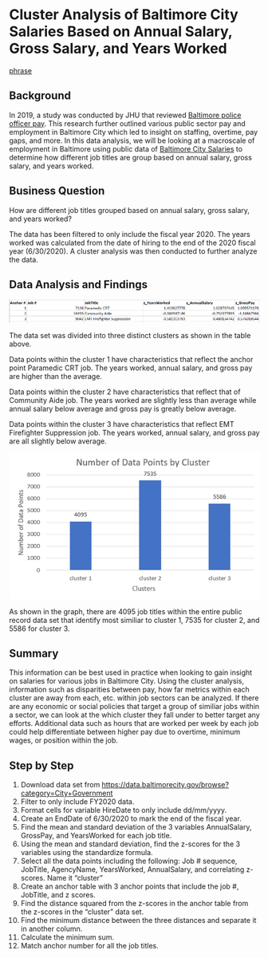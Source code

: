# Cluster Analysis of Baltimore City Salaries Based on Annual Salary, Gross Salary, and Years Worked

[phrase](link) 

## Background 
In 2019, a study was conducted by JHU that reviewed [Baltimore police officer pay](https://www.wbaltv.com/article/johns-hopkins-university-21st-century-cities-initiative-study-baltimore-police-officer-pay/29776272#). This research further outlined various public sector pay and employment in Baltimore City which led to insight on staffing, overtime, pay gaps, and more. In this data analysis, we will be looking at a macroscale of employment in Baltimore using public data of [Baltimore City Salaries](https://data.baltimorecity.gov/browse?category=City+Government) to determine how different job titles are group based on annual salary, gross salary, and years worked. 

## Business Question 

How are different job titles grouped based on annual salary, gross salary, and years worked? 

The data has been filtered to only include the fiscal year 2020. The years worked was calculated from the date of hiring to the end of the 2020 fiscal year (6/30/2020). A cluster analysis was then conducted to further analyze the data. 

## Data Analysis and Findings 

![cluster_table](https://github.com/EuniceNamkoong/Baltimore_City_Salary_Cluster_Analysis/blob/main/Cluster_Anchor_Table.PNG)

The data set was divided into three distinct clusters as shown in the table above. 

Data points within the cluster 1 have characteristics that reflect the anchor point Paramedic CRT job. The years worked, annual salary, and gross pay are higher than the average. 

Data points within the cluster 2 have characteristics that reflect that of Community Aide job. The years worked are slightly less than average while annual salary below average and gross pay is greatly below average. 

Data points within the cluster 3 have characteristics that reflect EMT Firefighter Suppression job. The years worked, annual salary, and gross pay are all slightly below average. 


![cluster_graph](https://github.com/EuniceNamkoong/Baltimore_City_Salary_Cluster_Analysis/blob/main/Data_Points_Cluster_Graph.PNG) 

As shown in the graph, there are 4095 job titles within the entire public record data set that identify most similiar to cluster 1, 7535 for cluster 2, and 5586 for cluster 3.

## Summary
This information can be best used in practice when looking to gain insight on salaries for various jobs in Baltimore City. Using the cluster analysis, information such as disparities between pay, how far metrics within each cluster are away from each, etc. within job sectors can be analyzed. If there are any economic or social policies that target a group of similiar jobs within a sector, we can look at the which cluster they fall under to better target any efforts. Additional data such as hours that are worked per week by each job could help differentiate between higher pay due to overtime, minimum wages, or position within the job. 


## Step by Step 

1) Download data set from https://data.baltimorecity.gov/browse?category=City+Government
1) Filter to only include FY2020 data.
1) Format cells for variable HireDate to only include dd/mm/yyyy.
1) Create an EndDate of 6/30/2020 to mark the end of the fiscal year.
1) Find the mean and standard deviation of the 3 variables AnnualSalary, GrossPay, and YearsWorked for each job title.
1) Using the mean and standard deviation, find the z-scores for the 3 variables using the standardize formula. 
1) Select all the data points including the following: Job # sequence, JobTitle, AgencyName, YearsWorked, AnnualSalary, and correlating z-scores. Name it “cluster” 
1) Create an anchor table with 3 anchor points that include the job #, JobTitle, and z scores. 
1) Find the distance squared from the z-scores in the anchor table from the z-scores in the “cluster” data set. 
1) Find the minimum distance between the three distances and separate it in another column.
1) Calculate the minimum sum.
1) Match anchor number for all the job titles.
